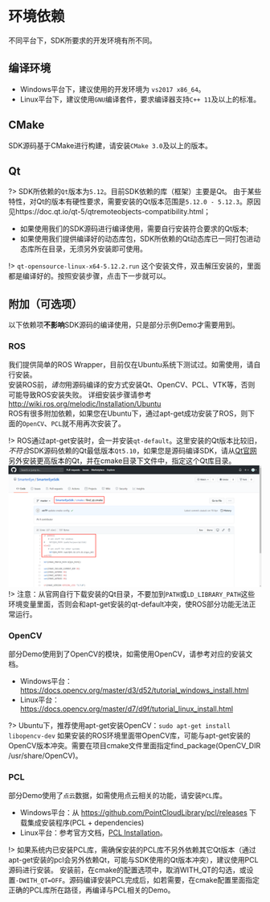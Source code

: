# 环境依赖
不同平台下，SDK所要求的开发环境有所不同。

## 编译环境
* Windows平台下，建议使用的开发环境为 `vs2017 x86_64`。
* Linux平台下，建议使用`GNU`编译套件，要求编译器支持`C++ 11`及以上的标准。

## CMake
SDK源码基于CMake进行构建，请安装`CMake 3.0`及以上的版本。

## Qt
?> SDK所依赖的`Qt`版本为`5.12`。目前SDK依赖的库（框架）主要是Qt。 由于某些特性，对Qt的版本有硬性要求，需要安装的Qt版本范围是`5.12.0 - 5.12.3`。原因见https://doc.qt.io/qt-5/qtremoteobjects-compatibility.html；

* 如果使用我们的SDK源码进行编译使用，需要自行安装符合要求的Qt版本;
* 如果使用我们提供编译好的动态库包，SDK所依赖的Qt动态库已一同打包进动态库所在目录，无须另外安装即可使用。

!> `qt-opensource-linux-x64-5.12.2.run` 这个安装文件，双击解压安装的，里面都是编译好的。按照安装步骤，点击下一步就可以。<br>

## 附加（可选项）
以下依赖项**不影响**SDK源码的编译使用，只是部分示例Demo才需要用到。

### ROS
我们提供简单的ROS Wrapper，目前仅在Ubuntu系统下测试过。如需使用，请自行安装。  
安装ROS前，*请勿*用源码编译的安方式安装Qt、OpenCV、PCL、VTK等，否则可能导致ROS安装失败。
详细安装步骤请参考 http://wiki.ros.org/melodic/Installation/Ubuntu  
ROS有很多附加依赖，如果您在Ubuntu下，通过apt-get成功安装了ROS，则下面的`OpenCV`、`PCL`就不用再次安装了。

!> ROS通过apt-get安装时，会一并安装`qt-default`。这里安装的Qt版本比较旧，*不符合*SDK源码依赖的Qt最低版本`Qt5.10`，如果您是源码编译SDK，请从[Qt官网](https://download.qt.io/archive/qt/) 另外安装更高版本的Qt，并在cmake目录下文件中，指定这个Qt库目录。<br>
![find_qt](..\assets\find_qt.jpg)  
!> 注意：从官网自行下载安装的Qt目录，不要加到`PATH`或`LD_LIBRARY_PATH`这些环境变量里面，否则会和apt-get安装的qt-default冲突，使ROS部分功能无法正常运行。<br>

### OpenCV
部分Demo使用到了OpenCV的模块，如需使用OpenCV，请参考对应的安装文档。  
* Windows平台：https://docs.opencv.org/master/d3/d52/tutorial_windows_install.html
* Linux平台：https://docs.opencv.org/master/d7/d9f/tutorial_linux_install.html

?> Ubuntu下，推荐使用apt-get安装OpenCV：`sudo apt-get install libopencv-dev`
如果安装的ROS环境里面带OpenCV库，可能与apt-get安装的OpenCV版本冲突。需要在项目cmake文件里面指定find_package(OpenCV_DIR /usr/share/OpenCV)。

### PCL
部分Demo使用了`点云`数据，如需使用点云相关的功能，请安装`PCL`库。

* Windows平台：从 https://github.com/PointCloudLibrary/pcl/releases 下载集成安装程序(PCL + dependencies)
* Linux平台：参考官方文档，[PCL Installation](https://pointclouds.org/documentation/tutorials/compiling_pcl_posix.html#compiling-pcl-posix)。

!> 如果系统内已安装PCL库，需确保安装的PCL库不另外依赖其它Qt版本（通过apt-get安装的pcl会另外依赖Qt，可能与SDK使用的Qt版本冲突），建议使用PCL源码进行安装。
安装前，在cmake的配置选项中，取消WITH_QT的勾选，或设置`-DWITH_QT=OFF`。源码编译安装PCL完成后，如若需要，在cmake配置里面指定正确的PCL库所在路径，再编译与PCL相关的Demo。
